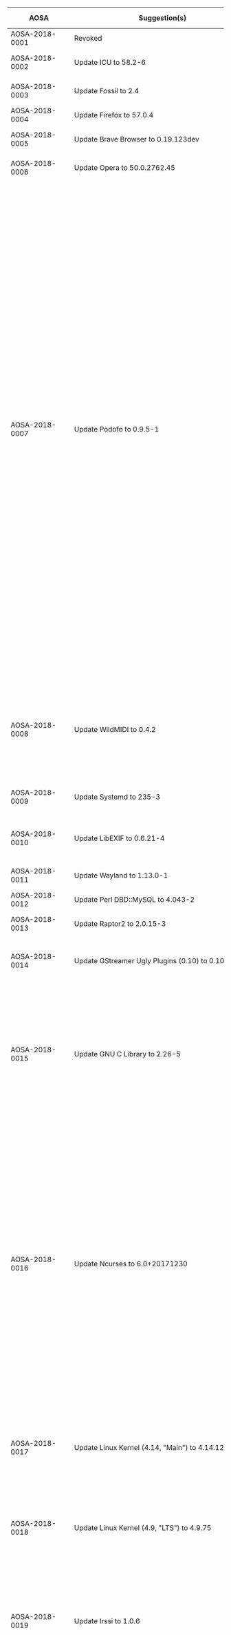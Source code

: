 <!-- TITLE: List of Announced AOSAs (2018) -->
<!-- SUBTITLE: An Archive of Announced AOSC OS Security Advisories (2018) -->

| &nbsp;&nbsp;&nbsp;&nbsp;&nbsp;&nbsp;&nbsp;&nbsp;&nbsp;&nbsp;AOSA&nbsp;&nbsp;&nbsp;&nbsp;&nbsp;&nbsp;&nbsp;&nbsp;&nbsp;&nbsp; | &nbsp;&nbsp;&nbsp;&nbsp;&nbsp;&nbsp;&nbsp;&nbsp;&nbsp;&nbsp;&nbsp;&nbsp;&nbsp;&nbsp;&nbsp;&nbsp;&nbsp;&nbsp;&nbsp;&nbsp;&nbsp;&nbsp;&nbsp;&nbsp;&nbsp;&nbsp;&nbsp;&nbsp;&nbsp;&nbsp;&nbsp;&nbsp;&nbsp;&nbsp;&nbsp;Suggestion(s)&nbsp;&nbsp;&nbsp;&nbsp;&nbsp;&nbsp;&nbsp;&nbsp;&nbsp;&nbsp;&nbsp;&nbsp;&nbsp;&nbsp;&nbsp;&nbsp;&nbsp;&nbsp;&nbsp;&nbsp;&nbsp;&nbsp;&nbsp;&nbsp;&nbsp;&nbsp;&nbsp;&nbsp;&nbsp;&nbsp;&nbsp;&nbsp;&nbsp;&nbsp;&nbsp; | Fixed CVE(s) |
| ------------ | --------------- | ------------------ |
| AOSA-2018-0001 | Revoked |
| AOSA-2018-0002 | Update ICU to 58.2-6 | CVE-2017-15422 |
| AOSA-2018-0003 | Update Fossil to 2.4 | CVE-2017-17459 |
| AOSA-2018-0004 | Update Firefox to 57.0.4 |
| AOSA-2018-0005 | Update Brave Browser to 0.19.123dev | CVE-2017-15429 |
| AOSA-2018-0006 | Update Opera to 50.0.2762.45 | CVE-2017-15429 |
| AOSA-2018-0007 | Update Podofo to 0.9.5-1 | CVE-2017-5852, CVE-2017-5853, CVE-2017-5854, CVE-2017-5855, CVE-2017-5886, CVE-2017-6840, CVE-2017-6842, CVE-2017-6843, CVE-2017-6844, CVE-2017-6847, CVE-2017-6848, CVE-2017-7378, CVE-2017-7379, CVE-2017-7380, CVE-2017-7381, CVE-2017-7382, CVE-2017-7383, CVE-2017-7994, CVE-2017-8787 |
| AOSA-2018-0008 | Update WildMIDI to 0.4.2 | CVE-2017-11661, CVE-2017-11662, CVE-2017-11663, CVE-2017-11664 |
| AOSA-2018-0009 | Update Systemd to 235-3 | CVE-2017-15908 |
| AOSA-2018-0010 | Update LibEXIF to 0.6.21-4 | CVE-2016-6328, CVE-2017-7544 |
| AOSA-2018-0011 | Update Wayland to 1.13.0-1 |
| AOSA-2018-0012 | Update Perl DBD::MySQL to 4.043-2 | CVE-2017-10788 |
| AOSA-2018-0013 | Update Raptor2 to 2.0.15-3 |
| AOSA-2018-0014 | Update GStreamer Ugly Plugins (0.10) to 0.10.19-6 | CVE-2017-5846, CVE-2017-5847 |
| AOSA-2018-0015 | Update GNU C Library to 2.26-5 | CVE-2017-15804, CVE-2017-15670, CVE-2017-15671, CVE-2017-1000408, CVE-2017-1000409 |
| AOSA-2018-0016 | Update Ncurses to 6.0+20171230 | CVE-2017-10684, CVE-2017-10685, CVE-2017-11112, CVE-2017-11113, CVE-2017-13728, CVE-2017-13729, CVE-2017-13730, CVE-2017-13731, CVE-2017-13732, CVE-2017-13733, CVE-2017-16879 |
| AOSA-2018-0017 | Update Linux Kernel (4.14, "Main") to 4.14.12 | CVE-2017-5753, CVE-2017-5715, CVE-2017-5754 |
| AOSA-2018-0018 | Update Linux Kernel (4.9, "LTS") to 4.9.75 | CVE-2017-5753, CVE-2017-5715, CVE-2017-5754 |
| AOSA-2018-0019 | Update Irssi to 1.0.6 | CVE-2018-5205, CVE-2018-5206, CVE-2018-5207, CVE-2018-5208 |
| AOSA-2018-0020 | Update NVIDIA Proprietary Driver Package to 390.12 | CVE-2017-5715, CVE-2017-5753, CVE-2017-5754 |
| AOSA-2018-0021 | Update Linux Kernel (4.14, "Main") to 4.14.12-1 |
| AOSA-2018-0022 | Update Linux Kernel (4.14, "Libre") to 4.14.12 | CVE-2017-5715, CVE-2017-5753, CVE-2017-5754 |
| AOSA-2018-0023 | Update GCC (GNU Compiler Collection) to 7.2.0-2 |
| AOSA-2018-0024 | Update Intel Microcode/uCode to 20180108 |
| AOSA-2018-0025 | Update WebKit2GTK+ to 2.18.5 | CVE-2017-5715, CVE-2017-5753 |
| AOSA-2018-0026 | Update Flash Player PepperAPI Plugin to 28.0.0.137 | CVE-2018-4871 |
| AOSA-2018-0027 | Update Poppler to 0.60.1-1 | CVE-2017-1000456 |
| AOSA-2018-0028 | Update IcoUtils (.ICO Utilities) to 0.32.2 | CVE-2017-5208, CVE-2017-5332, CVE-2017-5333, CVE-2017-6009, CVE-2017-6010, CVE-2017-6011 |
| AOSA-2018-0029 | Update Brave Browser to 0.19.131dev |
| AOSA-2018-0030 | Update Transmission to 2.92-2 |
| AOSA-2018-0031 | Update Wireshark to 2.4.4 | CVE-2018-5334, CVE-2018-5335, CVE-2018-5336, CVE-2017-5753 |
| AOSA-2018-0032 | Update LibVorbis to 1.3.5-2 | CVE-2017-14632, CVE-2017-14633 |
| AOSA-2018-0033 | Update PHP to 7.2.1 |
| AOSA-2018-0034 | Update Bind to 9.11.2.P1 | CVE-2017-3145 |
| AOSA-2018-0035 | Update Unbound to 1.6.8 | CVE-2017-15105 |
| AOSA-2018-0036 | Update Rsync to 3.1.2-4 | CVE-2018-5764 |
| AOSA-2018-0037 | Update Squid to 3.5.27-1 |
| AOSA-2018-0038 | Update OpenJDK to 8u162b12 | CVE-2018-2581, CVE-2018-2582, CVE-2018-2588, CVE-2018-2599, CVE-2018-2602, CVE-2018-2603, CVE-2018-2618, CVE-2018-2627, CVE-2018-2629, CVE-2018-2633, CVE-2018-2634, CVE-2018-2637, CVE-2018-2638, CVE-2018-2639, CVE-2018-2641, CVE-2018-2657, CVE-2018-2663, CVE-2018-2675, CVE-2018-2677, CVE-2018-2678, CVE-2018-2679 |
| AOSA-2018-0039 | Update DHCP to 4.3.6-1 | CVE-2017-3144 |
| AOSA-2018-0040 | Update VirtualBox to 5.2.6 | CVE-2017-3736, CVE-2017-3736, CVE-2017-5645, CVE-2017-5715, CVE-2018-2676, CVE-2018-2685, CVE-2018-2686, CVE-2018-2687, CVE-2018-2688, CVE-2018-2689, CVE-2018-2690, CVE-2018-2693, CVE-2018-2694, CVE-2018-2698 |
| AOSA-2018-0041 | Update Firefox to 58.0 | CVE-2018-5089, CVE-2018-5090, CVE-2018-5091, CVE-2018-5092, CVE-2018-5093, CVE-2018-5094, CVE-2018-5095, CVE-2018-5097, CVE-2018-5098, CVE-2018-5099, CVE-2018-5100, CVE-2018-5101, CVE-2018-5102, CVE-2018-5103, CVE-2018-5104, CVE-2018-5105, CVE-2018-5106, CVE-2018-5107, CVE-2018-5108, CVE-2018-5109, CVE-2018-5110, CVE-2018-5111, CVE-2018-5112, CVE-2018-5113, CVE-2018-5114, CVE-2018-5115, CVE-2018-5116, CVE-2018-5117, CVE-2018-5118, CVE-2018-5119, CVE-2018-5121, CVE-2018-5122 |
| AOSA-2018-0042 | Update cURL to 7.58.0 | CVE-2018-1000005, CVE-2018-1000007 |
| AOSA-2018-0043 | Update Pale Moon to 27.6.2 | CVE-2017-7832, CVE-2017-7833, CVE-2017-7835, CVE-2017-7840 |
| AOSA-2018-0044 | Update WebKit2GTK+ to 2.18.6 | CVE-2018-4088, CVE-2018-4096, CVE-2017-7153, CVE-2017-7160, CVE-2017-7161, CVE-2017-7165, CVE-2017-13884, CVE-2017-13885 |
| AOSA-2018-0045 | Update Chromium and Google Chrome to 64.0.3282.119 | CVE-2018-6031, CVE-2018-6032, CVE-2018-6033, CVE-2018-6034, CVE-2018-6035, CVE-2018-6036, CVE-2018-6037, CVE-2018-6038, CVE-2018-6039, CVE-2018-6040, CVE-2018-6041, CVE-2018-6042, CVE-2018-6043, CVE-2018-6045, CVE-2018-6046, CVE-2018-6047, CVE-2018-6048, CVE-2017-6049, CVE-2018-6050, CVE-2018-6051, CVE-2018-6052, CVE-2018-6053, CVE-2018-6054, CVE-2017-15420 |
